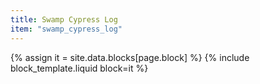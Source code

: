 ```yaml
---
title: Swamp Cypress Log
item: "swamp_cypress_log"
---
```


{% assign it = site.data.blocks[page.block] %}
{% include block_template.liquid block=it %}

